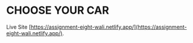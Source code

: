 # CHOOSE YOUR CAR

Live Site [https://assignment-eight-wali.netlify.app/](https://assignment-eight-wali.netlify.app/).


